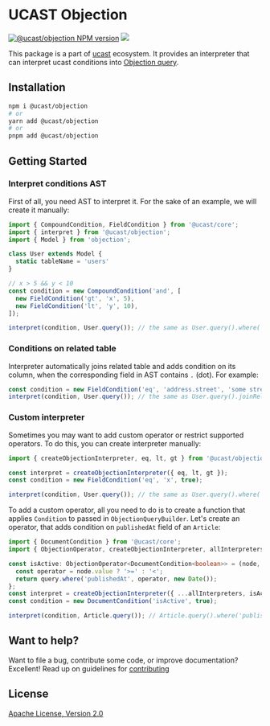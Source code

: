 # UCAST Objection

[![@ucast/objection NPM version](https://badge.fury.io/js/%40ucast%2Fobjection.svg)](https://badge.fury.io/js/%40ucast%2Fobjection)
[![](https://img.shields.io/npm/dm/%40ucast%2Fobjection.svg)](https://www.npmjs.com/package/%40ucast%2Fobjection)

This package is a part of [ucast] ecosystem. It provides an interpreter that can interpret ucast conditions into [Objection query](https://vincit.github.io/objection.js/api/query-builder/).

[ucast]: https://github.com/stalniy/ucast

## Installation

```sh
npm i @ucast/objection
# or
yarn add @ucast/objection
# or
pnpm add @ucast/objection
```

## Getting Started

### Interpret conditions AST

First of all, you need AST to interpret it. For the sake of an example, we will create it manually:

```js
import { CompoundCondition, FieldCondition } from '@ucast/core';
import { interpret } from '@ucast/objection';
import { Model } from 'objection';

class User extends Model {
  static tableName = 'users'
}

// x > 5 && y < 10
const condition = new CompoundCondition('and', [
  new FieldCondition('gt', 'x', 5),
  new FieldCondition('lt', 'y', 10),
]);

interpret(condition, User.query()); // the same as User.query().where('x', '>', 5).where('y', '<', 10)
```

### Conditions on related table

Interpreter automatically joins related table and adds condition on its column, when the corresponding field in AST contains `.` (dot). For example:

  ```js
  const condition = new FieldCondition('eq', 'address.street', 'some street');
  interpret(condition, User.query()); // the same as User.query().joinRelation('address').where('address.street', '=', 'some street')
  ```

### Custom interpreter

Sometimes you may want to add custom operator or restrict supported operators. To do this, you can create interpreter manually:

```js
import { createObjectionInterpreter, eq, lt, gt } from '@ucast/objection';

const interpret = createObjectionInterpreter({ eq, lt, gt });
const condition = new FieldCondition('eq', 'x', true);

interpret(condition, User.query()); // the same as User.query().where('x', '=', true)
```

To add a custom operator, all you need to do is to create a function that applies `Condition` to passed in `ObjectionQueryBuilder`. Let's create an operator, that adds condition on `publishedAt` field of an `Article`:

```ts
import { DocumentCondition } from '@ucast/core';
import { ObjectionOperator, createObjectionInterpreter, allInterpreters } from '@ucast/objection';

const isActive: ObjectionOperator<DocumentCondition<boolean>> = (node, query) => {
  const operator = node.value ? '>=' : '<';
  return query.where('publishedAt', operator, new Date());
};
const interpret = createObjectionInterpreter({ ...allInterpreters, isActive });
const condition = new DocumentCondition('isActive', true);

interpret(condition, Article.query()); // Article.query().where('publishedAt', '>=', new Date())
```

## Want to help?

Want to file a bug, contribute some code, or improve documentation? Excellent! Read up on guidelines for [contributing]

## License

[Apache License, Version 2.0](http://www.apache.org/licenses/LICENSE-2.0)

[contributing]: https://github.com/stalniy/ucast/blob/master/CONTRIBUTING.md
